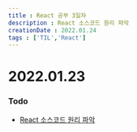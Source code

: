 ```yaml
---
title : React 공부 3일차
description : React 소스코드 원리 파악 
creationDate : 2022.01.24
tags : ['TIL','React']
---
```


# 2022.01.23


### Todo
- [React 소스코드 원리 파악](/study/react/react/#소스코드-원리-파악-01-24)




